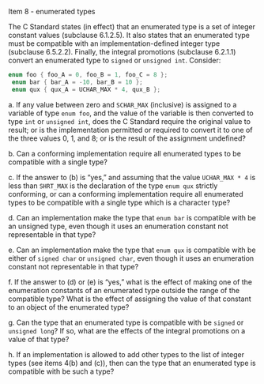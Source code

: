 Item 8 \- enumerated types

The C Standard states (in effect) that an enumerated type is a set of integer
constant values (subclause 6.1.2.5). It also states that an enumerated type must
be compatible with an implementation-defined integer type (subclause 6.5.2.2).
Finally, the integral promotions (subclause 6.2.1.1) convert an enumerated type
to `signed` or `unsigned int`. Consider:

```c
enum foo { foo_A = 0, foo_B = 1, foo_C = 8 };
 enum bar { bar_A = -10, bar_B = 10 };
 enum qux { qux_A = UCHAR_MAX * 4, qux_B };
```

a. If any value between zero and `SCHAR_MAX` (inclusive) is assigned to a
variable of type `enum foo`, and the value of the variable is then converted to
type `int` or `unsigned int`, does the C Standard require the original value to
result; or is the implementation permitted or required to convert it to one of
the three values 0, 1, and 8; or is the result of the assignment undefined?

b. Can a conforming implementation require all enumerated types to be compatible
with a single type?

c. If the answer to (b) is “yes,” and assuming that the value `UCHAR_MAX * 4` is
less than `SHRT_MAX` is the declaration of the type `enum qux` strictly
conforming, or can a conforming implementation require all enumerated types to
be compatible with a single type which is a character type?

d. Can an implementation make the type that `enum bar` is compatible with be an
unsigned type, even though it uses an enumeration constant not representable in
that type?

e. Can an implementation make the type that `enum qux` is compatible with be
either of `signed char` or `unsigned char`, even though it uses an enumeration
constant not representable in that type?

f. If the answer to (d) or (e) is “yes,” what is the effect of making one of the
enumeration constants of an enumerated type outside the range of the compatible
type? What is the effect of assigning the value of that constant to an object of
the enumerated type?

g. Can the type that an enumerated type is compatible with be `signed` or
`unsigned long`? If so, what are the effects of the integral promotions on a
value of that type?

h. If an implementation is allowed to add other types to the list of integer
types (see items 4(b) and (c)), then can the type that an enumerated type is
compatible with be such a type?

